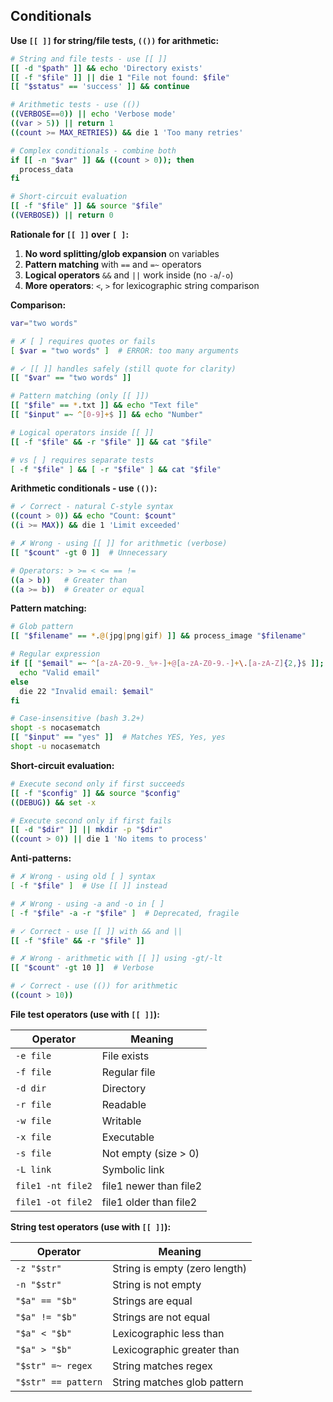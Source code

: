 ## Conditionals

**Use `[[ ]]` for string/file tests, `(())` for arithmetic:**

```bash
# String and file tests - use [[ ]]
[[ -d "$path" ]] && echo 'Directory exists'
[[ -f "$file" ]] || die 1 "File not found: $file"
[[ "$status" == 'success' ]] && continue

# Arithmetic tests - use (())
((VERBOSE==0)) || echo 'Verbose mode'
((var > 5)) || return 1
((count >= MAX_RETRIES)) && die 1 'Too many retries'

# Complex conditionals - combine both
if [[ -n "$var" ]] && ((count > 0)); then
  process_data
fi

# Short-circuit evaluation
[[ -f "$file" ]] && source "$file"
((VERBOSE)) || return 0
```

**Rationale for `[[ ]]` over `[ ]`:**

1. **No word splitting/glob expansion** on variables
2. **Pattern matching** with `==` and `=~` operators
3. **Logical operators** `&&` and `||` work inside (no `-a`/`-o`)
4. **More operators**: `<`, `>` for lexicographic string comparison

**Comparison:**

```bash
var="two words"

# ✗ [ ] requires quotes or fails
[ $var = "two words" ]  # ERROR: too many arguments

# ✓ [[ ]] handles safely (still quote for clarity)
[[ "$var" == "two words" ]]

# Pattern matching (only [[ ]])
[[ "$file" == *.txt ]] && echo "Text file"
[[ "$input" =~ ^[0-9]+$ ]] && echo "Number"

# Logical operators inside [[ ]]
[[ -f "$file" && -r "$file" ]] && cat "$file"

# vs [ ] requires separate tests
[ -f "$file" ] && [ -r "$file" ] && cat "$file"
```

**Arithmetic conditionals - use `(())`:**

```bash
# ✓ Correct - natural C-style syntax
((count > 0)) && echo "Count: $count"
((i >= MAX)) && die 1 'Limit exceeded'

# ✗ Wrong - using [[ ]] for arithmetic (verbose)
[[ "$count" -gt 0 ]]  # Unnecessary

# Operators: > >= < <= == !=
((a > b))   # Greater than
((a >= b))  # Greater or equal
```

**Pattern matching:**

```bash
# Glob pattern
[[ "$filename" == *.@(jpg|png|gif) ]] && process_image "$filename"

# Regular expression
if [[ "$email" =~ ^[a-zA-Z0-9._%+-]+@[a-zA-Z0-9.-]+\.[a-zA-Z]{2,}$ ]]; then
  echo "Valid email"
else
  die 22 "Invalid email: $email"
fi

# Case-insensitive (bash 3.2+)
shopt -s nocasematch
[[ "$input" == "yes" ]]  # Matches YES, Yes, yes
shopt -u nocasematch
```

**Short-circuit evaluation:**

```bash
# Execute second only if first succeeds
[[ -f "$config" ]] && source "$config"
((DEBUG)) && set -x

# Execute second only if first fails
[[ -d "$dir" ]] || mkdir -p "$dir"
((count > 0)) || die 1 'No items to process'
```

**Anti-patterns:**

```bash
# ✗ Wrong - using old [ ] syntax
[ -f "$file" ]  # Use [[ ]] instead

# ✗ Wrong - using -a and -o in [ ]
[ -f "$file" -a -r "$file" ]  # Deprecated, fragile

# ✓ Correct - use [[ ]] with && and ||
[[ -f "$file" && -r "$file" ]]

# ✗ Wrong - arithmetic with [[ ]] using -gt/-lt
[[ "$count" -gt 10 ]]  # Verbose

# ✓ Correct - use (()) for arithmetic
((count > 10))
```

**File test operators (use with `[[ ]]`):**

| Operator | Meaning |
|----------|---------|
| `-e file` | File exists |
| `-f file` | Regular file |
| `-d dir` | Directory |
| `-r file` | Readable |
| `-w file` | Writable |
| `-x file` | Executable |
| `-s file` | Not empty (size > 0) |
| `-L link` | Symbolic link |
| `file1 -nt file2` | file1 newer than file2 |
| `file1 -ot file2` | file1 older than file2 |

**String test operators (use with `[[ ]]`):**

| Operator | Meaning |
|----------|---------|
| `-z "$str"` | String is empty (zero length) |
| `-n "$str"` | String is not empty |
| `"$a" == "$b"` | Strings are equal |
| `"$a" != "$b"` | Strings are not equal |
| `"$a" < "$b"` | Lexicographic less than |
| `"$a" > "$b"` | Lexicographic greater than |
| `"$str" =~ regex` | String matches regex |
| `"$str" == pattern` | String matches glob pattern |
